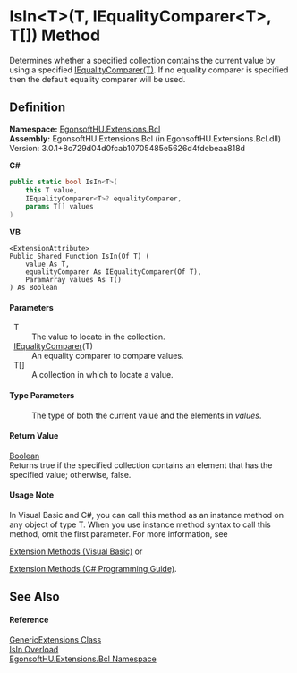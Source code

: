 # IsIn&lt;T&gt;(T, IEqualityComparer&lt;T&gt;, T[]) Method


Determines whether a specified collection contains the current value by using a specified <a href="https://learn.microsoft.com/dotnet/api/system.collections.generic.iequalitycomparer-1" target="_blank" rel="noopener noreferrer">IEqualityComparer(T)</a>. If no equality comparer is specified then the default equality comparer will be used.



## Definition
**Namespace:** <a href="N_EgonsoftHU_Extensions_Bcl.md">EgonsoftHU.Extensions.Bcl</a>  
**Assembly:** EgonsoftHU.Extensions.Bcl (in EgonsoftHU.Extensions.Bcl.dll) Version: 3.0.1+8c729d04d0fcab10705485e5626d4fdebeaa818d

**C#**
``` C#
public static bool IsIn<T>(
	this T value,
	IEqualityComparer<T>? equalityComparer,
	params T[] values
)

```
**VB**
``` VB
<ExtensionAttribute>
Public Shared Function IsIn(Of T) ( 
	value As T,
	equalityComparer As IEqualityComparer(Of T),
	ParamArray values As T()
) As Boolean
```



#### Parameters
<dl><dt>  T</dt><dd>The value to locate in the collection.</dd><dt>  <a href="https://learn.microsoft.com/dotnet/api/system.collections.generic.iequalitycomparer-1" target="_blank" rel="noopener noreferrer">IEqualityComparer</a>(T)</dt><dd>An equality comparer to compare values.</dd><dt>  T[]</dt><dd>A collection in which to locate a value.</dd></dl>

#### Type Parameters
<dl><dt /><dd>The type of both the current value and the elements in <em>values</em>.</dd></dl>

#### Return Value
<a href="https://learn.microsoft.com/dotnet/api/system.boolean" target="_blank" rel="noopener noreferrer">Boolean</a>  
Returns true if the specified collection contains an element that has the specified value; otherwise, false.

#### Usage Note
In Visual Basic and C#, you can call this method as an instance method on any object of type T. When you use instance method syntax to call this method, omit the first parameter. For more information, see <a href="https://docs.microsoft.com/dotnet/visual-basic/programming-guide/language-features/procedures/extension-methods" target="_blank" rel="noopener noreferrer">

Extension Methods (Visual Basic)</a> or <a href="https://docs.microsoft.com/dotnet/csharp/programming-guide/classes-and-structs/extension-methods" target="_blank" rel="noopener noreferrer">

Extension Methods (C# Programming Guide)</a>.

## See Also


#### Reference
<a href="T_EgonsoftHU_Extensions_Bcl_GenericExtensions.md">GenericExtensions Class</a>  
<a href="Overload_EgonsoftHU_Extensions_Bcl_GenericExtensions_IsIn.md">IsIn Overload</a>  
<a href="N_EgonsoftHU_Extensions_Bcl.md">EgonsoftHU.Extensions.Bcl Namespace</a>  
